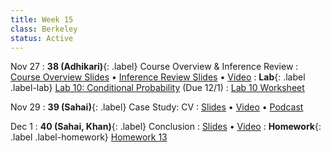 ```yaml
---
title: Week 15
class: Berkeley
status: Active
---
```


Nov 27
: **38 (Adhikari)**{: .label} Course Overview & Inference Review
  : [Course Overview Slides](https://docs.google.com/presentation/d/1YkGrZ37EzOkR-sHfdhIfI6Tp_KcahQigDaujNwJwgt8/edit?usp=sharing) &#8226; [Inference Review Slides](https://docs.google.com/presentation/d/1KjRI-CQv1yBbp-FpUWduK4VCNNla8gHX7tniKL-kD58/edit?usp=sharing) &#8226; [Video](https://bcourses.berkeley.edu/courses/1528314/external_tools/78985)
: **Lab**{: .label .label-lab} [Lab 10: Conditional Probability](https://data8.datahub.berkeley.edu/hub/user-redirect/git-pull?repo=https%3A%2F%2Fgithub.com%2Fdata-8%2Fmaterials-fa23&urlpath=tree%2Fmaterials-fa23%2Flab%2Flab10%2Flab10.ipynb) (Due 12/1)
  : [Lab 10 Worksheet](https://drive.google.com/file/d/1T4no4aIPbeBZ1-BzYeFz1pkwqtjkwiO0/view?usp=drive_link)

Nov 29
: **39 (Sahai)**{: .label} Case Study: CV
  : [Slides](https://docs.google.com/presentation/d/1XwqefUVTpChhFXCeND8b7VfESrBQ9QVqIZID50k2FV0/edit?usp=sharing) &#8226; [Video](https://bcourses.berkeley.edu/courses/1528314/external_tools/78985) &#8226; [Podcast](https://www.listennotes.com/podcasts/ai-curious-with/building-an-ai-business-with-n0hAGsgarj3/)

Dec 1
: **40 (Sahai, Khan)**{: .label} Conclusion
  : [Slides](https://docs.google.com/presentation/d/1BwC1tqvh77lVu3tVfUKJb8MnubgSoQmhTipPPwy5bi4/edit?usp=sharing) &#8226; [Video](https://bcourses.berkeley.edu/courses/1528314/external_tools/78985)
: **Homework**{: .label .label-homework} [Homework 13](https://edstem.org/us/courses/44018/discussion/3955868)


